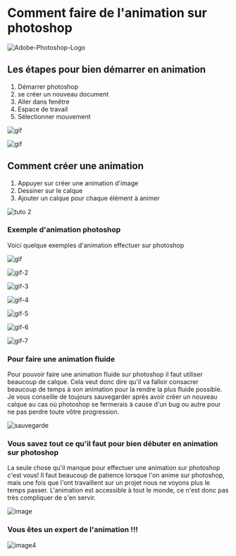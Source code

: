 # Comment faire de l'animation sur photoshop

![Adobe-Photoshop-Logo](media/Adobe-Photoshop-Logo.png)

## Les étapes pour bien démarrer en animation

1. Démarrer photoshop
2. se créer un nouveau document 
3. Aller dans fenêtre 
4. Espace de travail
5. Sélectionner mouvement 

![gif](media/2021-11-17-22-16-12.gif)

![gif](media/tutoriel-1-(2).gif)








## Comment créer une animation
1. Appuyer sur créer une animation d'image
2. Dessiner sur le calque
3. Ajouter un calque pour chaque élément à animer


![tuto 2](media/tuto-2.gif)


### Exemple d'animation photoshop
Voici quelque exemples d'animation effectuer sur photoshop

![gif](media/gif.gif)

![gif-2](media/gif-2.gif)


![gif-3](media/gif-3.gif)


![gif-4](media/gif-4.gif)


![gif-5](media/gif-5.gif)


![gif-6](media/gif-6.gif)


![gif-7](media/gif-7.gif)

### Pour faire une animation fluide
Pour pouvoir faire une animation fluide sur photoshop il faut utiliser beaucoup de calque. Cela veut donc dire qu'il va falloir consacrer beaucoup de temps à son animation pour la rendre la plus fluide possible. Je vous conseille de toujours sauvegarder après avoir créer un nouveau calque au cas où photoshop se fermerais à cause d'un bug ou autre pour ne pas perdre toute vôtre progression.

![sauvegarde](media/sauvegarde.gif)




### Vous savez tout ce qu'il faut pour bien débuter en animation sur photoshop

La seule chose qu'il manque pour effectuer une animation sur photoshop c'est vous! Il faut beaucoup de patience lorsque l'on anime sur photoshop, mais une fois que l'ont travaillent sur un projet nous ne voyons plus le temps passer. L'animation est accessible à tout le monde, ce n'est donc pas très compliquer de s'en servir. 

![image](media/image.gif)




### Vous êtes un expert de l'animation !!!

![image4](media/image3.gif)












